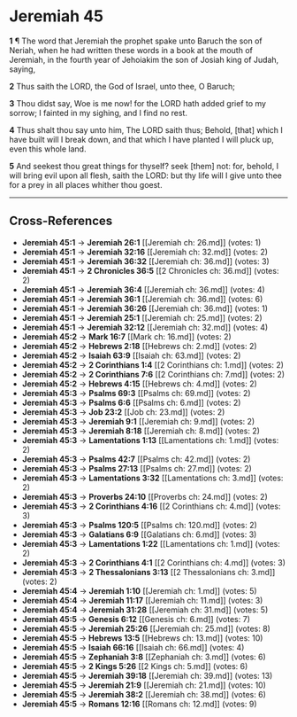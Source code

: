 # Jeremiah 45

**1** ¶ The word that Jeremiah the prophet spake unto Baruch the son of Neriah, when he had written these words in a book at the mouth of Jeremiah, in the fourth year of Jehoiakim the son of Josiah king of Judah, saying,

**2** Thus saith the LORD, the God of Israel, unto thee, O Baruch;

**3** Thou didst say, Woe is me now! for the LORD hath added grief to my sorrow; I fainted in my sighing, and I find no rest.

**4** Thus shalt thou say unto him, The LORD saith thus; Behold, [that] which I have built will I break down, and that which I have planted I will pluck up, even this whole land.

**5** And seekest thou great things for thyself? seek [them] not: for, behold, I will bring evil upon all flesh, saith the LORD: but thy life will I give unto thee for a prey in all places whither thou goest.

---

## Cross-References

- **Jeremiah 45:1** → **Jeremiah 26:1** [[Jeremiah ch: 26.md]] (votes: 1)
- **Jeremiah 45:1** → **Jeremiah 32:16** [[Jeremiah ch: 32.md]] (votes: 2)
- **Jeremiah 45:1** → **Jeremiah 36:32** [[Jeremiah ch: 36.md]] (votes: 3)
- **Jeremiah 45:1** → **2 Chronicles 36:5** [[2 Chronicles ch: 36.md]] (votes: 2)
- **Jeremiah 45:1** → **Jeremiah 36:4** [[Jeremiah ch: 36.md]] (votes: 4)
- **Jeremiah 45:1** → **Jeremiah 36:1** [[Jeremiah ch: 36.md]] (votes: 6)
- **Jeremiah 45:1** → **Jeremiah 36:26** [[Jeremiah ch: 36.md]] (votes: 1)
- **Jeremiah 45:1** → **Jeremiah 25:1** [[Jeremiah ch: 25.md]] (votes: 2)
- **Jeremiah 45:1** → **Jeremiah 32:12** [[Jeremiah ch: 32.md]] (votes: 4)
- **Jeremiah 45:2** → **Mark 16:7** [[Mark ch: 16.md]] (votes: 2)
- **Jeremiah 45:2** → **Hebrews 2:18** [[Hebrews ch: 2.md]] (votes: 2)
- **Jeremiah 45:2** → **Isaiah 63:9** [[Isaiah ch: 63.md]] (votes: 2)
- **Jeremiah 45:2** → **2 Corinthians 1:4** [[2 Corinthians ch: 1.md]] (votes: 2)
- **Jeremiah 45:2** → **2 Corinthians 7:6** [[2 Corinthians ch: 7.md]] (votes: 2)
- **Jeremiah 45:2** → **Hebrews 4:15** [[Hebrews ch: 4.md]] (votes: 2)
- **Jeremiah 45:3** → **Psalms 69:3** [[Psalms ch: 69.md]] (votes: 2)
- **Jeremiah 45:3** → **Psalms 6:6** [[Psalms ch: 6.md]] (votes: 2)
- **Jeremiah 45:3** → **Job 23:2** [[Job ch: 23.md]] (votes: 2)
- **Jeremiah 45:3** → **Jeremiah 9:1** [[Jeremiah ch: 9.md]] (votes: 2)
- **Jeremiah 45:3** → **Jeremiah 8:18** [[Jeremiah ch: 8.md]] (votes: 2)
- **Jeremiah 45:3** → **Lamentations 1:13** [[Lamentations ch: 1.md]] (votes: 2)
- **Jeremiah 45:3** → **Psalms 42:7** [[Psalms ch: 42.md]] (votes: 2)
- **Jeremiah 45:3** → **Psalms 27:13** [[Psalms ch: 27.md]] (votes: 2)
- **Jeremiah 45:3** → **Lamentations 3:32** [[Lamentations ch: 3.md]] (votes: 2)
- **Jeremiah 45:3** → **Proverbs 24:10** [[Proverbs ch: 24.md]] (votes: 2)
- **Jeremiah 45:3** → **2 Corinthians 4:16** [[2 Corinthians ch: 4.md]] (votes: 3)
- **Jeremiah 45:3** → **Psalms 120:5** [[Psalms ch: 120.md]] (votes: 2)
- **Jeremiah 45:3** → **Galatians 6:9** [[Galatians ch: 6.md]] (votes: 3)
- **Jeremiah 45:3** → **Lamentations 1:22** [[Lamentations ch: 1.md]] (votes: 2)
- **Jeremiah 45:3** → **2 Corinthians 4:1** [[2 Corinthians ch: 4.md]] (votes: 3)
- **Jeremiah 45:3** → **2 Thessalonians 3:13** [[2 Thessalonians ch: 3.md]] (votes: 2)
- **Jeremiah 45:4** → **Jeremiah 1:10** [[Jeremiah ch: 1.md]] (votes: 5)
- **Jeremiah 45:4** → **Jeremiah 11:17** [[Jeremiah ch: 11.md]] (votes: 3)
- **Jeremiah 45:4** → **Jeremiah 31:28** [[Jeremiah ch: 31.md]] (votes: 5)
- **Jeremiah 45:5** → **Genesis 6:12** [[Genesis ch: 6.md]] (votes: 7)
- **Jeremiah 45:5** → **Jeremiah 25:26** [[Jeremiah ch: 25.md]] (votes: 8)
- **Jeremiah 45:5** → **Hebrews 13:5** [[Hebrews ch: 13.md]] (votes: 10)
- **Jeremiah 45:5** → **Isaiah 66:16** [[Isaiah ch: 66.md]] (votes: 4)
- **Jeremiah 45:5** → **Zephaniah 3:8** [[Zephaniah ch: 3.md]] (votes: 6)
- **Jeremiah 45:5** → **2 Kings 5:26** [[2 Kings ch: 5.md]] (votes: 6)
- **Jeremiah 45:5** → **Jeremiah 39:18** [[Jeremiah ch: 39.md]] (votes: 13)
- **Jeremiah 45:5** → **Jeremiah 21:9** [[Jeremiah ch: 21.md]] (votes: 10)
- **Jeremiah 45:5** → **Jeremiah 38:2** [[Jeremiah ch: 38.md]] (votes: 6)
- **Jeremiah 45:5** → **Romans 12:16** [[Romans ch: 12.md]] (votes: 9)
